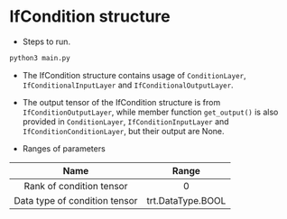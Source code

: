 # IfCondition structure

+ Steps to run.

```bash
python3 main.py
```

+ The IfCondition structure contains usage of `ConditionLayer`, `IfConditionalInputLayer` and `IfConditionalOutputLayer`.

+ The output tensor of the IfCondition structure is from `IfConditionOutputLayer`, while member function `get_output()` is also provided in `ConditionLayer`, `IfConditionInputLayer` and `IfConditionConditionLayer`, but their output are None.

+ Ranges of parameters

|             Name              |       Range       |
| :---------------------------: | :---------------: |
|   Rank of condition tensor    |         0         |
| Data type of condition tensor | trt.DataType.BOOL |
